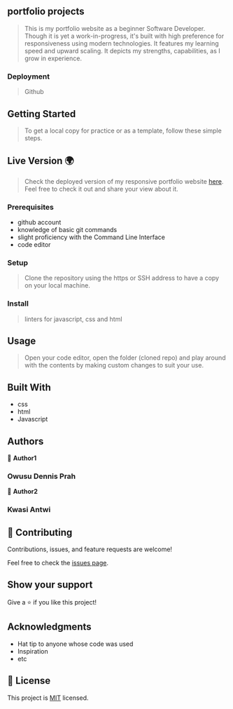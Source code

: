 ## portfolio projects

> This is my portfolio website as a beginner Software Developer. Though it is yet a work-in-progress, it's built with high preference for responsiveness using modern technologies. It features my learning speed and upward scaling. It depicts my strengths, capabilities, as I grow in experience. 

### Deployment

> Github

## Getting Started

> To get a local copy for practice or as a template, follow these simple steps.

## Live Version 🌍

> Check the deployed version of my responsive portfolio website [here](https://til2to.github.io/porfolio_projects/). Feel free to check it out and share your view about it.

### Prerequisites

- github account
- knowledge of basic git commands
- slight proficiency with the Command Line Interface
- code editor

### Setup

> Clone the repository using the https or SSH address to have a copy on your local machine.

### Install

> linters for javascript, css and html

## Usage

> Open your code editor, open the folder (cloned repo) and play around with the contents by making custom changes to suit your use.

## Built With

- css
- html
- Javascript

## Authors

👤 **Author1**

### Owusu Dennis Prah

👤 **Author2**

### Kwasi Antwi

## 🤝 Contributing

Contributions, issues, and feature requests are welcome!

Feel free to check the [issues page](../../issues/).

## Show your support

Give a ⭐️ if you like this project!

## Acknowledgments

- Hat tip to anyone whose code was used
- Inspiration
- etc

## 📝 License

This project is [MIT](./MIT.MD) licensed.
